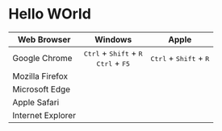 # Hello WOrld

| Web Browser | Windows | Apple |
| ----- | :-----: | :---: |
| Google Chrome | <kbd>Ctrl</kbd> + <kbd>Shift</kbd> + <kbd>R</kbd><br><kbd>Ctrl</kbd> + <kbd>F5</kbd> | <kbd>Ctrl</kbd> + <kbd>Shift</kbd> + <kbd>R</kbd> |
| Mozilla Firefox | | |
| Microsoft Edge | | |
| Apple Safari | | |
| Internet Explorer | | |